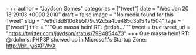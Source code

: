 
+++
author = "Jaydson Gomes"
categories = ["tweet"]
date = "Wed Jan 20 18:29:03 +0000 2010"
draft = false
image = "No media found for this Tweet"
slug = "7e9dfdd810d895f79c92c5a4be485c35f54af504"
tags = ["tweet"]
title = """Que massa hein! RT: @rdoh..."""
tweet = true
tweet_url = "https://twitter.com/jaydson/status/7994854473"
+++
Que massa hein! RT: @rdohms: PHPSP showed up in Microsoft's Startup Zone: http://bit.ly/6XPWvX
